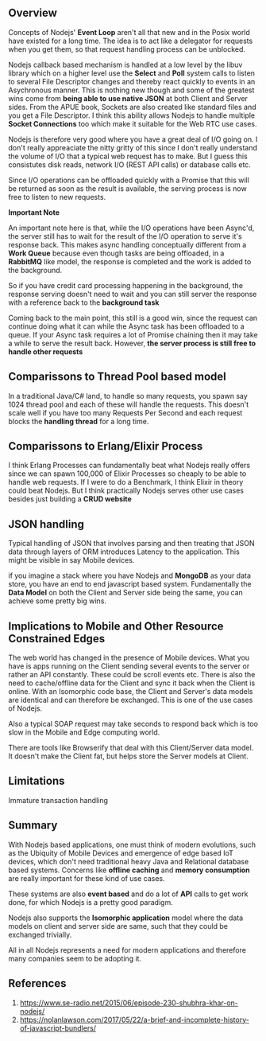 ## Overview

Concepts of Nodejs' **Event Loop** aren't all that new and in the Posix world have existed for a long time. The idea is to act like a delegator for requests when you get them, so that request handling process can be unblocked. 

Nodejs callback based mechanism is handled at a low level by the libuv library which on a higher level use the **Select** and **Poll** system calls to listen to several File Descriptor changes and thereby react quickly to events in an Asychronous manner. This is nothing new though and some of the greatest wins come from **being able to use native JSON** at both Client and Server sides. From the APUE book, Sockets are also created like standard files and you get a File Descriptor. I think this ability allows Nodejs to handle multiple **Socket Connections** too which make it suitable for the Web RTC use cases.

Nodejs is therefore very good where you have a great deal of I/O going on. I don't really appreaciate the nitty gritty of this since I don't really understand the volume of I/O that a typical web request has to make. But I guess this consistutes disk reads, network I/O (REST API calls) or database calls etc.

Since I/O operations can be offloaded quickly with a Promise that this will be returned as soon as the result is available, the serving process is now free to listen to new requests.

**Important Note**

An important note here is that, while the I/O operations have been Async'd, the server still has to wait for the result of the I/O operation to serve it's response back. This makes async handling conceptually different from a **Work Queue** because even though tasks are being offloaded, in a **RabbitMQ** like model, the response is completed and the work is added to the background. 

So if you have credit card processing happening in the background, the response serving doesn't need to wait and you can still server the response with a reference back to the **background task**

Coming back to the main point, this still is a good win, since the request can continue doing what it can while the Async task has been offloaded to a queue. If your Async task requires a lot of Promise chaining then it may take a while to serve the result back. However, **the server process is still free to handle other requests**

## Comparissons to Thread Pool based model

In a traditional Java/C# land, to handle so many requests, you spawn say 1024 thread pool and each of these will handle the requests. This doesn't scale well if you have too many Requests Per Second and each request blocks the **handling thread** for a long time.

## Comparissons to Erlang/Elixir Process 

I think Erlang Processes can fundamentally beat what Nodejs really offers since we can spawn 100,000 of Elixir Processes so cheaply to be able to handle web requests. If I were to do a Benchmark, I think Elixir in theory could beat Nodejs. But I think practically Nodejs serves other use cases besides just building a **CRUD website**

## JSON handling

Typical handling of JSON that involves parsing and then treating that JSON data through layers of ORM introduces Latency to the application. This might be visible in say Mobile devices. 

if you imagine a stack where you have Nodejs and **MongoDB** as your data store, you have an end to end javascript based system. Fundamentally the **Data Model** on both the Client and Server side being the same, you can achieve some pretty big wins.


## Implications to Mobile and Other Resource Constrained Edges

The web world has changed in the presence of Mobile devices. What you have is apps running on the Client sending several events to the server or rather an API constantly. These could be scroll events etc. There is also the need to cache/offline data for the Client and sync it back when the Client is online. With an Isomorphic code base, the Client and Server's data models are identical and can therefore be exchanged. This is one of the use cases of Nodejs.

Also a typical SOAP request may take seconds to respond back which is too slow in the Mobile and Edge computing world.

There are tools like Browserify that deal with this Client/Server data model. It doesn't make the Client fat, but helps store the Server models at Client.

## Limitations

Immature transaction handling

## Summary 

With Nodejs based applications, one must think of modern evolutions, such as the Ubiquity of Mobile Devices and emergence of edge based IoT devices, which don't need traditional heavy Java and Relational database based systems. Concerns like **offline caching** and **memory consumption** are really important for these kind of use cases.

These systems are also **event based** and do a lot of **API** calls to get work done, for which Nodejs is a pretty good paradigm.

Nodejs also supports the **Isomorphic application** model where the data models on client and server side are same, such that they could be exchanged trivially. 

All in all Nodejs represents a need for modern applications and therefore many companies seem to be adopting it.

## References 
1. https://www.se-radio.net/2015/06/episode-230-shubhra-khar-on-nodejs/
2. https://nolanlawson.com/2017/05/22/a-brief-and-incomplete-history-of-javascript-bundlers/

